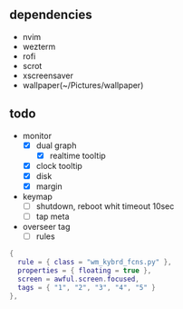 ## dependencies
- nvim
- wezterm
- rofi
- scrot
- xscreensaver
- wallpaper(~/Pictures/wallpaper)

## todo
- monitor
    - [x] dual graph
        - [x] realtime tooltip
    - [x] clock tooltip
    - [x] disk
    - [x] margin
- keymap
    - [ ] shutdown, reboot whit timeout 10sec
    - [ ] tap meta
- overseer tag
    - [ ] rules

```lua
{
  rule = { class = "wm_kybrd_fcns.py" },
  properties = { floating = true },
  screen = awful.screen.focused,
  tags = { "1", "2", "3", "4", "5" }
},
```
